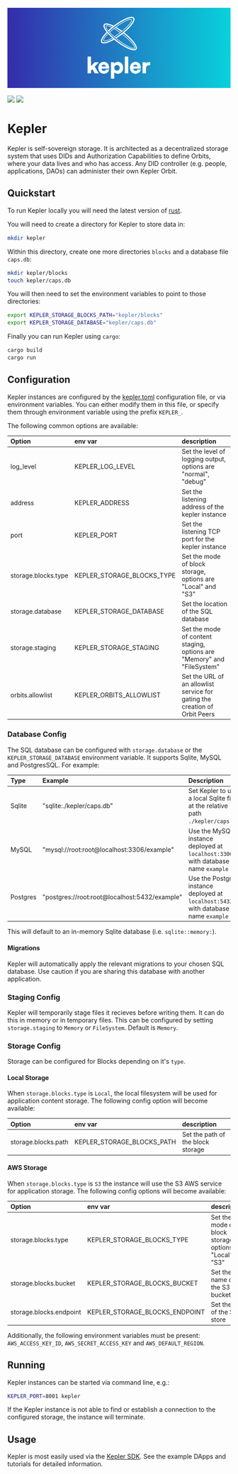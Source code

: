 ![kepler header](/docs/keplerheader.png)

[![](https://img.shields.io/badge/License-Apache--2.0-green)](https://github.com/spruceid/kepler/blob/main/LICENSE) [![](https://img.shields.io/twitter/follow/spruceid?label=Follow&style=social)](https://twitter.com/spruceid)

# Kepler

Kepler is self-sovereign storage. It is architected as a decentralized storage system that uses DIDs and Authorization Capabilities to define Orbits, where your data lives and who has access. Any DID controller (e.g. people, applications, DAOs) can administer their own Kepler Orbit.

## Quickstart

To run Kepler locally you will need the latest version of [rust](https://rustup.rs).

You will need to create a directory for Kepler to store data in:
```bash
mkdir kepler
```

Within this directory, create one more directories `blocks` and a database file `caps.db`:
```bash
mkdir kepler/blocks
touch kepler/caps.db
```

You will then need to set the environment variables to point to those directories:
```bash
export KEPLER_STORAGE_BLOCKS_PATH="kepler/blocks"
export KEPLER_STORAGE_DATABASE="kepler/caps.db"
```

Finally you can run Kepler using `cargo`:
```bash
cargo build
cargo run
```


## Configuration

Kepler instances are configured by the [kepler.toml](kepler.toml) configuration file, or via environment variables. You can either modify them in this file, or specify them through environment variable using the prefix `KEPLER_`.

The following common options are available:

| Option              | env var                    | description                                                                |
|:--------------------|:---------------------------|:---------------------------------------------------------------------------|
| log_level           | KEPLER_LOG_LEVEL           | Set the level of logging output, options are "normal", "debug"             |
| address             | KEPLER_ADDRESS             | Set the listening address of the kepler instance                           |
| port                | KEPLER_PORT                | Set the listening TCP port for the kepler instance                         |
| storage.blocks.type | KEPLER_STORAGE_BLOCKS_TYPE | Set the mode of block storage, options are "Local" and "S3"                |
| storage.database    | KEPLER_STORAGE_DATABASE    | Set the location of the SQL database                                       |
| storage.staging    | KEPLER_STORAGE_STAGING    | Set the mode of content staging, options are "Memory" and "FileSystem" |
| orbits.allowlist    | KEPLER_ORBITS_ALLOWLIST    | Set the URL of an allowlist service for gating the creation of Orbit Peers |

### Database Config

The SQL database can be configured with `storage.database` or the `KEPLER_STORAGE_DATABASE` environment variable. It supports Sqlite, MySQL and PostgresSQL. For example:

| Type     | Example                                       | Description                                                                         |
|:---------|:----------------------------------------------|:------------------------------------------------------------------------------------|
| Sqlite   | "sqlite:./kepler/caps.db"                     | Set Kepler to use a local Sqlite file at the relative path `./kepler/caps.db`       |
| MySQL    | "mysql://root:root@localhost:3306/example"    | Use the MySQL instance deployed at `localhost:3306`, with database name `example`   |
| Postgres | "postgres://root:root@localhost:5432/example" | Use the Postgres instance deployed at `localhost:5432` with database name `example` |

This will default to an in-memory Sqlite database (i.e. `sqlite::memory:`).

#### Migrations

Kepler will automatically apply the relevant migrations to your chosen SQL database. Use caution if you are sharing this database with another application.

### Staging Config

Kepler will temporarily stage files it recieves before writing them. It can do this in memory or in temporary files. This can be configured by setting `storage.staging` to `Memory` or `FileSystem`. Default is `Memory`.

### Storage Config

Storage can be configured for Blocks depending on it's `type`.

#### Local Storage

When `storage.blocks.type` is `Local`, the local filesystem will be used for application content storage. The following config option will become available:

| Option               | env var                     | description                                                    |
|:---------------------|:----------------------------|:---------------------------------------------------------------|
| storage.blocks.path  | KEPLER_STORAGE_BLOCKS_PATH  | Set the path of the block storage                              |

#### AWS Storage

When `storage.blocks.type` is `S3` the instance will use the S3 AWS service for application storage. The following config options will become available:

| Option               | env var                     | description                                                    |
|:---------------------|:----------------------------|:---------------------------------------------------------------|
| storage.blocks.type  | KEPLER_STORAGE_BLOCKS_TYPE  | Set the mode of block storage, options are "Local" and "S3"    |
| storage.blocks.bucket  | KEPLER_STORAGE_BLOCKS_BUCKET  | Set the name of the S3 bucket    |
| storage.blocks.endpoint  | KEPLER_STORAGE_BLOCKS_ENDPOINT  | Set the URL of the S3 store    |

Additionally, the following environment variables must be present: `AWS_ACCESS_KEY_ID`, `AWS_SECRET_ACCESS_KEY` and `AWS_DEFAULT_REGION`.

## Running

Kepler instances can be started via command line, e.g.:

``` sh
KEPLER_PORT=8001 kepler
```

If the Kepler instance is not able to find or establish a connection to the configured storage, the instance will terminate.

## Usage

Kepler is most easily used via the [Kepler SDK](https://github.com/spruceid/kepler-sdk). See the example DApps and tutorials for detailed information.
